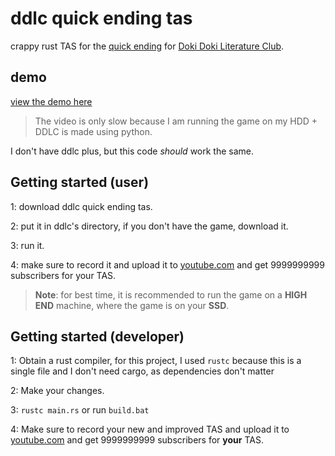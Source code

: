 # ddlc quick ending tas

crappy rust TAS for the [quick ending](https://doki-doki-literature-club.fandom.com/wiki/Possible_Endings#Quick_Ending) for [Doki Doki Literature Club](https://ddlc.moe).

## demo

[view the demo here](https://github.com/WilliamAnimate/DDLC-quick-ending-TAS/blob/main/img/demo.mp4?raw=true)

> The video is only slow because I am running the game on my HDD + DDLC is made using python.

<!-- > Maybe you don't know what DDLC is, you should play it at nights when you just want to burn time ;) -->

I don't have ddlc plus, but this code *should* work the same.

## Getting started (user)

1: download ddlc quick ending tas.

2: put it in ddlc's directory, if you don't have the game, download it.

3: run it.

4: make sure to record it and upload it to [youtube.com](https://youtube.com) and get 9999999999 subscribers for your TAS.

> **Note**: for best time, it is recommended to run the game on a **HIGH END** machine, where the game is on your **SSD**.

<!-- > **Warning**: this won't get you on the leaderboards, if you're a developer, you should try writing this in c or assembly :) -->

## Getting started (developer)

1: Obtain a rust compiler, for this project, I used ``rustc`` because this is a single file and I don't need cargo, as dependencies don't matter

2: Make your changes.

3: ``rustc main.rs`` or run ``build.bat``

4: Make sure to record your new and improved TAS and upload it to [youtube.com](https://youtube.com) and get 9999999999 subscribers for **your** TAS.
